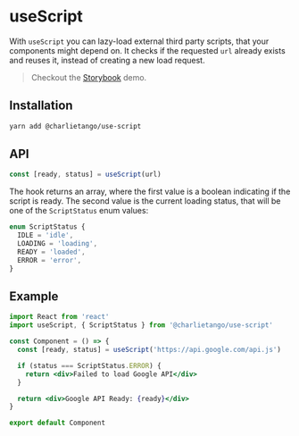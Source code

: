 # useScript

With `useScript` you can lazy-load external third party scripts, that your
components might depend on. It checks if the requested `url` already exists and reuses it, instead of creating a new load request.

> Checkout the [Storybook](https://ct-hooks.now.sh/?path=/story/usescript--readme) demo.

## Installation

```sh
yarn add @charlietango/use-script
```

## API

```js
const [ready, status] = useScript(url)
```

The hook returns an array, where the first value is a boolean indicating if the script is ready.
The second value is the current loading status, that will be one of the `ScriptStatus` enum values:

```ts
enum ScriptStatus {
  IDLE = 'idle',
  LOADING = 'loading',
  READY = 'loaded',
  ERROR = 'error',
}
```

## Example

```jsx
import React from 'react'
import useScript, { ScriptStatus } from '@charlietango/use-script'

const Component = () => {
  const [ready, status] = useScript('https://api.google.com/api.js')

  if (status === ScriptStatus.ERROR) {
    return <div>Failed to load Google API</div>
  }

  return <div>Google API Ready: {ready}</div>
}

export default Component
```
